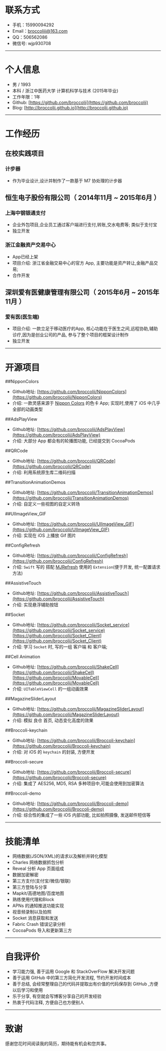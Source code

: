# 联系方式

- 手机：15990094292
- Email：broccoliii@163.com 
- QQ：506562086
- 微信号: wjp930708

---

# 个人信息

 - 男 / 1993 
 - 本科 / 浙江中医药大学 计算机科学与技术 (2015年毕业)
 - 工作年限：1年
 - Github:  [https://github.com/broccolii](https://github.com/broccolii)
 - Blog: [http://broccolii.github.io](http://broccolii.github.io)

---

# 工作经历
## 在校实践项目
### 计步器
- 作为毕业设计,设计并制作了一款基于 M7 协处理的计步器

## 恒生电子股份有限公司（ 2014年11月 ~ 2015年6月 ）
### 上海中钢银通支付 
- 企业外包项目,企业员工通过客户端进行支付,转账,交水电费等; 类似于支付宝
- 独立开发

### 浙江金融资产交易中心
- App已经上架
- 项目介绍: 浙江省金融交易中心的官方 App, 主要功能是资产转让,金融产品交易; 
- 合作开发

## 深圳爱有医健康管理有限公司（ 2015年6月 ~ 2015年11月 ）
### 爱有医(医生端) 
- 项目介绍: 一款立足于移动医疗的App, 核心功能在于医生之间,远程协助,辅助诊疗,因为是创业公司的产品, 参与了整个项目的框架设计制作
- 独立开发

---

# 开源项目

##NipponColors
- Github地址: [https://github.com/broccolii/NipponColors](https://github.com/broccolii/NipponColors) 
- 介绍:  一款灵感来源于 [Nippon Colors](http://nipponcolors.com/) 的色卡 App; 实现时,使用了 iOS 中几乎全部的动画类型

##AdsPlayView
- Github地址: [https://github.com/broccolii/AdsPlayView](https://github.com/broccolii/AdsPlayView) 
- 介绍: 大部分 App 都会有的轮播图功能, 已经提交到 CocoaPods

##QRCode
- Github地址: [https://github.com/broccolii/QRCode](https://github.com/broccolii/QRCode) 
- 介绍: 利用系统原生库二维码扫描

##TransitionAnimationDemos
- Github地址: [https://github.com/broccolii/TransitionAnimationDemos](https://github.com/broccolii/TransitionAnimationDemos)
- 介绍: 自定义一些视图的自定义转场

##UIImageView_GIF
- Github地址: [https://github.com/broccolii/UIImageView_GIF](https://github.com/broccolii/UIImageView_GIF)
- 介绍: 实现在 iOS 上播放 Gif 图片

##ConfigRefresh
- Github地址: [https://github.com/broccolii/ConfigRefresh](https://github.com/broccolii/ConfigRefresh) 
- 介绍: ```Swift``` 写的 搭配 [MJRefresh](https://github.com/CoderMJLee/MJRefresh) 使用的 `Extension`(便于开发, 统一配置请求方法)

##AssistiveTouch
- Github地址: [https://github.com/broccolii/AssistiveTouch](https://github.com/broccolii/AssistiveTouch)
- 介绍: 实现悬浮辅助按钮

##Socket
- Github地址: [https://github.com/broccolii/Socket_service](https://github.com/broccolii/Socket_service) [https://github.com/broccolii/Socket_Client](https://github.com/broccolii/Socket_Client) 
- 介绍: 学习 ```Socket``` 时, 写的一组 客户端 和 客户端; 

##Cell Animation
- Github地址: [https://github.com/broccolii/ShakeCell](https://github.com/broccolii/ShakeCell) [https://github.com/broccolii/MovableCell](https://github.com/broccolii/MovableCell) 
- 介绍:  ```UITableViewCell``` 的一组动画效果

##MagazineSliderLayout
-  Github地址: [https://github.com/broccolii/MagazineSliderLayout](https://github.com/broccolii/MagazineSliderLayout)
- 介绍: 模拟 良仓 首页, 动态变化高度的效果

##Broccoli-keychain 
- Github地址: [https://github.com/broccolii/Broccoli-keychain](https://github.com/broccolii/Broccoli-keychain)
- 介绍: 对 iOS 的 ```keychain``` 的封装, 方便开发

##Broccoli-secure
- Github地址: [https://github.com/broccolii/Broccoli-secure](https://github.com/broccolii/Broccoli-secure)
- 介绍: 集成了 AES256, MD5, RSA 多种项目中,可能会使用到加密算法

##Broccoli-demo
- Github地址: [https://github.com/broccolii/Broccoli-demo](https://github.com/broccolii/Broccoli-demo)
- 介绍: 综合性的集成了一些 iOS 内部功能, 比如拍照摄像, 发送邮件短信等

---

# 技能清单
- 网络数据(JSON/XML)的请求以及解析并转化模型
- Charles 网络数据抓包分析
- Reveal 分析 App 页面组成
- 数据加密解密
- 第三方支付(支付宝/微信/银联)
- 第三方登陆与分享
- Mapkit/高德地图/百度地图
- 熟练使用代理和Block
- APNs 的通知推送功能实现
- 视音频录制以及拍照
- Socket 消息获取和发送
- Fabric Crash 错误记录分析
- CocoaPods 导入和更新第三方

---

# 自我评价
- 学习能力强, 善于运用 Google 和 StackOverFlow 解决开发问题
- 善于运用 GitHub 中的第三方简化开发流程, 节约开发时间成本
- 善于总结, 会经常整理自己的代码并提取出有价值的代码保存到 GitHub ,方便以后学习和使用
- 乐于分享, 有空就会写博客分享自己的开发经验
- 热衷于代码注释, 方便自己也方便别人

---

# 致谢
感谢您花时间阅读我的简历，期待能有机会和您共事。
